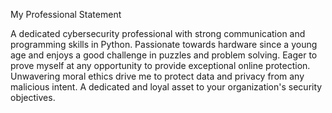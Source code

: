 My Professional Statement

A dedicated cybersecurity professional with strong communication and programming skills in Python. Passionate towards hardware since a young age and enjoys a good challenge in puzzles and problem solving. Eager to prove myself at any opportunity to provide exceptional online protection. Unwavering moral ethics drive me to protect data and privacy from any malicious intent. A dedicated and loyal asset to your organization's security objectives. 
